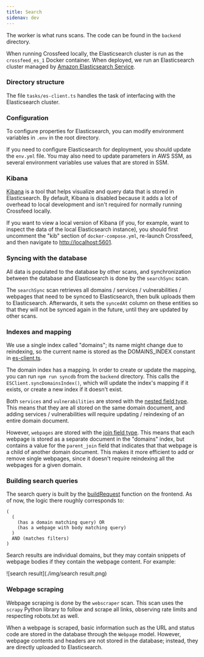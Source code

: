 ```yaml
---
title: Search
sidenav: dev
---
```


The worker is what runs scans. The code can be found in the `backend` directory.

When running Crossfeed locally, the Elasticsearch cluster is run as the
`crossfeed_es_1` Docker container. When deployed, we run an Elasticsearch cluster managed
by [Amazon Elasticsearch Service](https://aws.amazon.com/elasticsearch-service/).

### Directory structure

The file `tasks/es-client.ts` handles the task of interfacing with the Elasticsearch cluster.

### Configuration

To configure properties for Elasticsearch, you can modify
environment variables in `.env` in the root directory.

If you need to configure Elasticsearch for deployment, you should update the
`env.yml` file. You may also need to update parameters in AWS SSM, as several
environment variables use values that are stored in SSM.

<!-- TODO: document environment variables -->
<!-- Here is a list of all environment variables:

| Name                            | Description                                                               | Sample value                                  |
| ------------------------------- | ------------------------------------------------------------------------- | --------------------------------------------- |
| `REACT_APP_API_URL`             | URL for REST API                                                          | `https://api.staging.crossfeed.cyber.dhs.gov` | -->

### Kibana

[Kibana](https://www.elastic.co/kibana) is a tool that helps visualize and query data that is stored
in Elasticsearch. By default, Kibana is disabled because it adds a lot of overhead to local
development and isn't required for normally running Crossfeed locally.

If you want to view a local version of Kibana (if you, for example, want to inspect the data of the
local Elasticsearch instance), you should first uncomment the "kib" section of `docker-compose.yml`,
re-launch Crossfeed, and then navigate to [http://localhost:5601](http://localhost:5601).

### Syncing with the database

All data is populated to the database by other scans, and synchronization between the database and Elasticsearch is done by the `searchSync` scan.

The `searchSync` scan retrieves all domains / services / vulnerabilities / webpages that need to be synced to Elasticsearch, then bulk
uploads them to Elasticsearch. Afterwards, it sets the `syncedAt` column on these entities so that they will not be synced again in the future,
until they are updated by other scans.

### Indexes and mapping

We use a single index called "domains"; its name might change due to reindexing, so the current name is stored as the DOMAINS_INDEX constant in [es-client.ts](https://github.com/cisagov/XFD/blob/b27dfa29be4039d63ed41ba7f3142cebaf0480a9/backend/src/tasks/es-client.ts#L4).

The domain index has a mapping. In order to create or update the mapping, you can run `npm run syncdb` from the `backend` directory. This calls
the `ESClient.syncDomainsIndex()`, which will update the index's mapping if it exists, or create a new index if it doesn't exist.

Both `services` and `vulnerabilities` are stored with the
[nested field type](https://www.elastic.co/guide/en/elasticsearch/reference/7.9/nested.html). This means that they are all stored on the same domain
document, and adding services / vulnerabilities will require updating / reindexing of an entire domain document.

However, `webpages` are stored with the [join field type](https://www.elastic.co/guide/en/elasticsearch/reference/7.9/parent-join.html). This means
that each webpage is stored as a separate document in the "domains" index, but contains a value for the `parent_join` field that indicates that
that webpage is a child of another domain document. This makes it more efficient to add or remove single webpages, since it doesn't require
reindexing all the webpages for a given domain.

### Building search queries

The search query is built by the [buildRequest](https://github.com/cisagov/crossfeed/blob/33fcaf4cb730974bf3d5ee61b80d13a2c675bd80/frontend/src/pages/Search/SearchProvider/buildRequest.js#L56) function on the frontend. As of now, the logic there roughly corresponds to:

```text
(
  (
    (has a domain matching query) OR
    (has a webpage with body matching query)
  )
  AND (matches filters)
)
```

Search results are individual domains, but they may contain snippets of webpage bodies if they contain the webpage content. For example:

![search result](./img/search result.png)

### Webpage scraping

Webpage scraping is done by the `webscraper` scan. This scan uses the `scrapy` Python library to follow and scrape all links, observing
rate limits and respecting robots.txt as well.

When a webpage is scraped, basic information such as the URL and status code are stored in the database through the `Webpage` model. However,
webpage contents and headers are not stored in the database; instead, they are directly uploaded to Elasticsearch.
